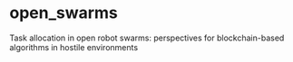 # open_swarms
Task allocation in open robot swarms: perspectives for blockchain-based algorithms in hostile environments
